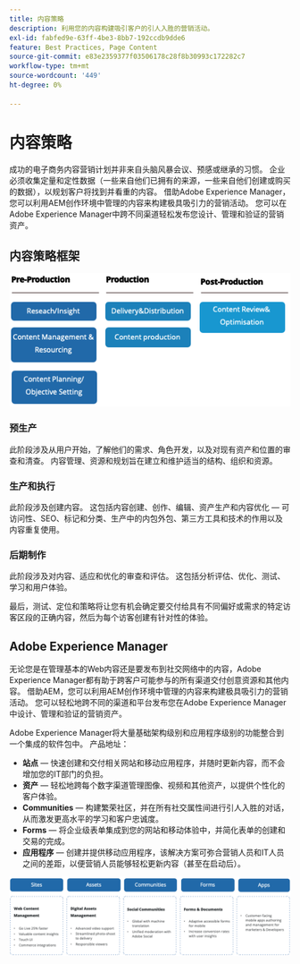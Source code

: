 ```yaml
---
title: 内容策略
description: 利用您的内容构建吸引客户的引人入胜的营销活动。
exl-id: fabfed9e-63ff-4be3-8bb7-192ccdb9dde6
feature: Best Practices, Page Content
source-git-commit: e83e2359377f03506178c28f8b30993c172282c7
workflow-type: tm+mt
source-wordcount: '449'
ht-degree: 0%

---
```


# 内容策略

成功的电子商务内容营销计划并非来自头脑风暴会议、预感或继承的习惯。 企业必须收集定量和定性数据（一些来自他们已拥有的来源，一些来自他们创建或购买的数据），以规划客户将找到并看重的内容。 借助Adobe Experience Manager，您可以利用AEM创作环境中管理的内容来构建极具吸引力的营销活动。 您可以在Adobe Experience Manager中跨不同渠道轻松发布您设计、管理和验证的营销资产。

## 内容策略框架

![内容策略框架图](../../assets/playbooks/content-strategy-framework.png)

### 预生产

此阶段涉及从用户开始，了解他们的需求、角色开发，以及对现有资产和位置的审查和清查。 内容管理、资源和规划旨在建立和维护适当的结构、组织和资源。

### 生产和执行

此阶段涉及创建内容。 这包括内容创建、创作、编辑、资产生产和内容优化 — 可访问性、SEO、标记和分类、生产中的内包外包、第三方工具和技术的作用以及内容重复使用。

### 后期制作

此阶段涉及对内容、适应和优化的审查和评估。 这包括分析评估、优化、测试、学习和用户体验。

最后，测试、定位和策略将让您有机会确定要交付给具有不同偏好或需求的特定访客区段的正确内容，然后为每个访客创建有针对性的体验。

## Adobe Experience Manager

无论您是在管理基本的Web内容还是要发布到社交网络中的内容，Adobe Experience Manager都有助于跨客户可能参与的所有渠道交付创意资源和其他内容。 借助AEM，您可以利用AEM创作环境中管理的内容来构建极具吸引力的营销活动。 您可以轻松地跨不同的渠道和平台发布您在Adobe Experience Manager中设计、管理和验证的营销资产。

Adobe Experience Manager将大量基础架构级别和应用程序级别的功能整合到一个集成的软件包中。 产品地址：

- **站点** — 快速创建和交付相关网站和移动应用程序，并随时更新内容，而不会增加您的IT部门的负担。
- **资产** — 轻松地跨每个数字渠道管理图像、视频和其他资产，以提供个性化的客户体验。
- **Communities** — 构建繁荣社区，并在所有社交属性间进行引人入胜的对话，从而激发更高水平的学习和客户忠诚度。
- **Forms** — 将企业级表单集成到您的网站和移动体验中，并简化表单的创建和交易的完成。
- **应用程序** — 创建并提供移动应用程序，该解决方案可弥合营销人员和IT人员之间的差距，以便营销人员能够轻松更新内容（甚至在启动后）。

![内容策略框架图](../../assets/playbooks/content-strategy-framework2.png)
